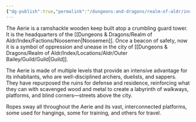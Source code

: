 ```yaml
---
{"dg-publish":true,"permalink":"/dungeons-and-dragons/realm-of-aldr/index/locations/aldr/outer-bailey/guild/aerie/"}
---
```


The Aerie is a ramshackle wooden keep built atop a crumbling guard tower. It is the headquarters of the [[Dungeons & Dragons/Realm of Aldr/Index/Factions/Noosemen\|Noosemen]]. Once a beacon of safety, now it is a symbol of oppression and unease in the city of [[Dungeons & Dragons/Realm of Aldr/Index/Locations/Aldr/Outer Bailey/Guild/Guild\|Guild]].

The Aerie is made of multiple levels that provide an intensive advantage for its inhabitants, who are well-disciplined archers, duelists, and sappers. They have repurposed the ruins for defense and residence, reinforcing what they can with scavenged wood and metal to create a labyrinth of walkways, platforms, and blind corners—streets above the city.

Ropes sway all throughout the Aerie and its vast, interconnected platforms, some used for hangings, some for training, and others for travel. 